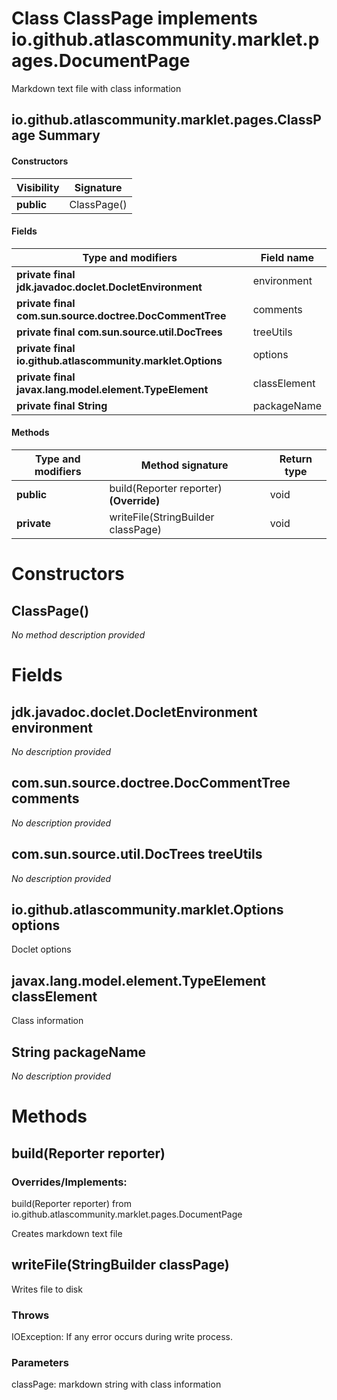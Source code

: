 Class ClassPage implements io.github.atlascommunity.marklet.pages.DocumentPage
==============================================================================
Markdown text file with class information

io.github.atlascommunity.marklet.pages.ClassPage Summary
-------
#### Constructors
| Visibility | Signature   |
| ---------- | ----------- |
| **public** | ClassPage() |
#### Fields
| Type and modifiers                                         | Field name   |
| ---------------------------------------------------------- | ------------ |
| **private final jdk.javadoc.doclet.DocletEnvironment**     | environment  |
| **private final com.sun.source.doctree.DocCommentTree**    | comments     |
| **private final com.sun.source.util.DocTrees**             | treeUtils    |
| **private final io.github.atlascommunity.marklet.Options** | options      |
| **private final javax.lang.model.element.TypeElement**     | classElement |
| **private final String**                                   | packageName  |
#### Methods
| Type and modifiers | Method signature                        | Return type |
| ------------------ | --------------------------------------- | ----------- |
| **public**         | build(Reporter reporter) **(Override)** | void        |
| **private**        | writeFile(StringBuilder classPage)      | void        |

Constructors
============
ClassPage()
-----------
*No method description provided*



Fields
======
jdk.javadoc.doclet.DocletEnvironment environment
------------------------------------------------
*No description provided*


com.sun.source.doctree.DocCommentTree comments
----------------------------------------------
*No description provided*


com.sun.source.util.DocTrees treeUtils
--------------------------------------
*No description provided*


io.github.atlascommunity.marklet.Options options
------------------------------------------------
Doclet options


javax.lang.model.element.TypeElement classElement
-------------------------------------------------
Class information


String packageName
----------------------------
*No description provided*



Methods
=======
build(Reporter reporter)
------------------------
### Overrides/Implements:
build(Reporter reporter) from io.github.atlascommunity.marklet.pages.DocumentPage

Creates markdown text file


writeFile(StringBuilder classPage)
----------------------------------
Writes file to disk

### Throws

IOException: If any error occurs during write process.

### Parameters

classPage: markdown string with class information



